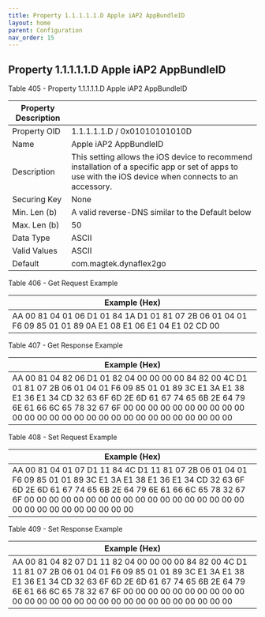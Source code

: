 ```yaml
---
title: Property 1.1.1.1.1.D Apple iAP2 AppBundleID
layout: home
parent: Configuration
nav_order: 15
---
```


## Property 1.1.1.1.1.D Apple iAP2 AppBundleID

Table 405 - Property 1.1.1.1.1.D Apple iAP2 AppBundleID

| Property Description |  |
|----|----|
| Property OID | 1.1.1.1.1.D / 0x01010101010D |
| Name | Apple iAP2 AppBundleID |
| Description | This setting allows the iOS device to recommend installation of a specific app or set of apps to use with the iOS device when connects to an accessory. |
| Securing Key | None |
| Min. Len (b) | A valid reverse-DNS similar to the Default below |
| Max. Len (b) | 50 |
| Data Type | ASCII |
| Valid Values | ASCII |
| Default | com.magtek.dynaflex2go |

Table 406 - Get Request Example

| Example (Hex) |
|----|
| AA 00 81 04 01 06 D1 01 84 1A D1 01 81 07 2B 06 01 04 01 F6 09 85 01 01 89 0A E1 08 E1 06 E1 04 E1 02 CD 00 |

Table 407 - Get Response Example

| Example (Hex) |
|----|
| AA 00 81 04 82 06 D1 01 82 04 00 00 00 00 84 82 00 4C D1 01 81 07 2B 06 01 04 01 F6 09 85 01 01 89 3C E1 3A E1 38 E1 36 E1 34 CD 32 63 6F 6D 2E 6D 61 67 74 65 6B 2E 64 79 6E 61 66 6C 65 78 32 67 6F 00 00 00 00 00 00 00 00 00 00 00 00 00 00 00 00 00 00 00 00 00 00 00 00 00 00 00 00 |

Table 408 - Set Request Example

| Example (Hex) |
|----|
| AA 00 81 04 01 07 D1 11 84 4C D1 11 81 07 2B 06 01 04 01 F6 09 85 01 01 89 3C E1 3A E1 38 E1 36 E1 34 CD 32 63 6F 6D 2E 6D 61 67 74 65 6B 2E 64 79 6E 61 66 6C 65 78 32 67 6F 00 00 00 00 00 00 00 00 00 00 00 00 00 00 00 00 00 00 00 00 00 00 00 00 00 00 00 00 |

Table 409 - Set Response Example

| Example (Hex) |
|----|
| AA 00 81 04 82 07 D1 11 82 04 00 00 00 00 84 82 00 4C D1 11 81 07 2B 06 01 04 01 F6 09 85 01 01 89 3C E1 3A E1 38 E1 36 E1 34 CD 32 63 6F 6D 2E 6D 61 67 74 65 6B 2E 64 79 6E 61 66 6C 65 78 32 67 6F 00 00 00 00 00 00 00 00 00 00 00 00 00 00 00 00 00 00 00 00 00 00 00 00 00 00 00 00 |

##
